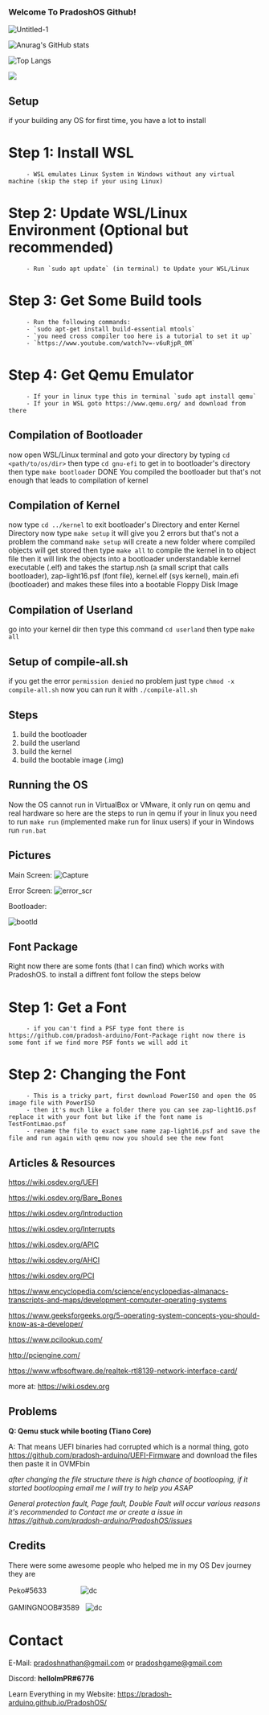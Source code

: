 ### Welcome To PradoshOS Github!

![Untitled-1](https://user-images.githubusercontent.com/69463173/144822865-e740934e-7358-4b68-9e23-b0591941c65d.png)

![Anurag's GitHub stats](https://github-readme-stats.vercel.app/api?username=pradosh-arduino&show_icons=true)

![Top Langs](https://github-readme-stats.vercel.app/api/top-langs/?username=pradosh-arduino&layout=compact&langs_count=10)

<a href="https://www.buymeacoffee.com/pradoshArduino"><img src="https://img.buymeacoffee.com/button-api/?text=Buy me a coffee&emoji=&slug=pradoshArduino&button_colour=FFDD00&font_colour=000000&font_family=Comic&outline_colour=000000&coffee_colour=ffffff"></a>

## Setup

 if your building any OS for first time, you have a lot to install
 
 # Step 1: Install WSL
 
         - WSL emulates Linux System in Windows without any virtual machine (skip the step if your using Linux)
 
 # Step 2: Update WSL/Linux Environment (Optional but recommended)
 
         - Run `sudo apt update` (in terminal) to Update your WSL/Linux

 # Step 3: Get Some Build tools
 
         - Run the following commands:
         - `sudo apt-get install build-essential mtools`
         - `you need cross compiler too here is a tutorial to set it up`
         - `https://www.youtube.com/watch?v=-v6uRjpR_0M`

 # Step 4: Get Qemu Emulator
 
         - If your in linux type this in terminal `sudo apt install qemu`
         - If your in WSL goto https://www.qemu.org/ and download from there
         
## Compilation of Bootloader

 now open WSL/Linux terminal and goto your directory by typing `cd <path/to/os/dir>`
 then type `cd gnu-efi` to get in to bootloader's directory
 then type `make bootloader`
 DONE You compiled the bootloader but that's not enough that leads to compilation of kernel
 
## Compilation of Kernel

 now type `cd ../kernel` to exit bootloader's Directory and enter Kernel Directory
 now type `make setup` it will give you 2 errors but that's not a problem the command
 `make setup` will create a new folder where compiled objects will get stored
 then type `make all` to compile the kernel in to object file then it will link the objects into a bootloader
 understandable kernel executable (.elf) and takes the startup.nsh (a small script that calls bootloader), zap-light16.psf (font file), kernel.elf (sys kernel), main.efi 
 (bootloader) and makes these files into a bootable Floppy Disk Image
 
## Compilation of Userland
 go into your kernel dir then type this command `cd userland` then type `make all`
 
## Setup of compile-all.sh
 if you get the error `permission denied` no problem just type `chmod -x compile-all.sh` now you can run it with `./compile-all.sh`
 
## Steps
 1. build the bootloader
 2. build the userland
 3. build the kernel
 4. build the bootable image (.img)
 
## Running the OS

 Now the OS cannot run in VirtualBox or VMware, it only run on qemu and real hardware
 so here are the steps to run in qemu
 if your in linux you need to run `make run` (implemented make run for linux users)
 if your in Windows run `run.bat`
 
## Pictures
 Main Screen:
 ![Capture](https://user-images.githubusercontent.com/69463173/144822958-1ba50442-ef48-4bd0-a21c-c9d027fccc9b.PNG)


 
 Error Screen:
 ![error_scr](https://user-images.githubusercontent.com/69463173/142187283-0f9dbdd4-7bd0-4471-880c-0242dca4db6c.PNG)
 
 Bootloader:
 
 ![bootld](https://user-images.githubusercontent.com/69463173/144696398-f3120243-5879-47fc-b79f-46b46bf5608c.png)
 
## Font Package
 Right now there are some fonts (that I can find) which works with PradoshOS. to install a diffrent font follow the steps below
 
 # Step 1: Get a Font
 
         - if you can't find a PSF type font there is https://github.com/pradosh-arduino/Font-Package right now there is some font if we find more PSF fonts we will add it
         
 # Step 2: Changing the Font
 
         - This is a tricky part, first download PowerISO and open the OS image file with PowerISO
         - then it's much like a folder there you can see zap-light16.psf replace it with your font but like if the font name is TestFontLmao.psf
         - rename the file to exact same name zap-light16.psf and save the file and run again with qemu now you should see the new font
         
## Articles & Resources
   https://wiki.osdev.org/UEFI
   
   https://wiki.osdev.org/Bare_Bones
   
   https://wiki.osdev.org/Introduction
   
   https://wiki.osdev.org/Interrupts
   
   https://wiki.osdev.org/APIC
   
   https://wiki.osdev.org/AHCI
   
   https://wiki.osdev.org/PCI
   
   https://www.encyclopedia.com/science/encyclopedias-almanacs-transcripts-and-maps/development-computer-operating-systems
   
   https://www.geeksforgeeks.org/5-operating-system-concepts-you-should-know-as-a-developer/
   
   https://www.pcilookup.com/
   
   http://pciengine.com/
   
   https://www.wfbsoftware.de/realtek-rtl8139-network-interface-card/
   
   more at: https://wiki.osdev.org
      
## Problems
 **Q: Qemu stuck while booting (Tiano Core)**
 
 A: That means UEFI binaries had corrupted which is a normal thing, goto
    https://github.com/pradosh-arduino/UEFI-Firmware and download the files
    then paste it in OVMFbin
    
 *after changing the file structure there is high chance of bootlooping, if it started bootlooping email me I will try to help you ASAP*

 *General protection fault, Page fault, Double Fault will occur various reasons it's recommended to Contact me or create a issue in https://github.com/pradosh-arduino/PradoshOS/issues*
 
## Credits
 There were some awesome people who helped me in my OS Dev journey they are
 
 Peko#5633 ㅤㅤㅤㅤㅤ![dc](https://img.shields.io/static/v1?label=&message=Discord&color=white&logo=Discord)
 
 GAMINGNOOB#3589ㅤ![dc](https://img.shields.io/static/v1?label=&message=Discord&color=white&logo=Discord)

# Contact
 E-Mail: pradoshnathan@gmail.com or pradoshgame@gmail.com
 
 Discord: **helloImPR#6776**

Learn Everything in my Website: https://pradosh-arduino.github.io/PradoshOS/
